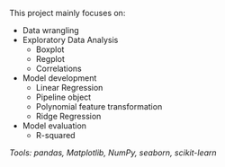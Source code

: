 This project mainly focuses on:

* Data wrangling
* Exploratory Data Analysis
  - Boxplot
  - Regplot
  - Correlations
* Model development
  - Linear Regression
  - Pipeline object
  - Polynomial feature transformation
  - Ridge Regression
* Model evaluation
  - R-squared

_Tools: pandas, Matplotlib, NumPy, seaborn, scikit-learn_
